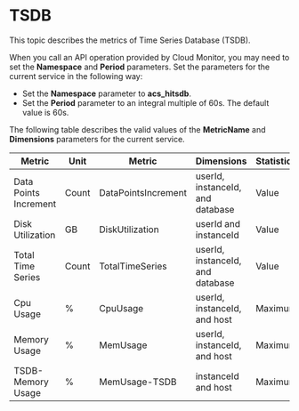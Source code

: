 # TSDB

This topic describes the metrics of Time Series Database \(TSDB\).

When you call an API operation provided by Cloud Monitor, you may need to set the **Namespace** and **Period** parameters. Set the parameters for the current service in the following way:

-   Set the **Namespace** parameter to **acs\_hitsdb**.
-   Set the **Period** parameter to an integral multiple of 60s. The default value is 60s.

The following table describes the valid values of the **MetricName** and **Dimensions** parameters for the current service.

|Metric|Unit|Metric|Dimensions|Statistics|
|------|----|------|----------|----------|
|Data Points Increment|Count|DataPointsIncrement|userId, instanceId, and database|Value|
|Disk Utilization|GB|DiskUtilization|userId and instanceId|Value|
|Total Time Series|Count|TotalTimeSeries|userId, instanceId, and database|Value|
|Cpu Usage|%|CpuUsage|userId, instanceId, and host|Maximum|
|Memory Usage|%|MemUsage|userId, instanceId, and host|Maximum|
|TSDB-Memory Usage|%|MemUsage-TSDB|instanceId and host|Maximum|

